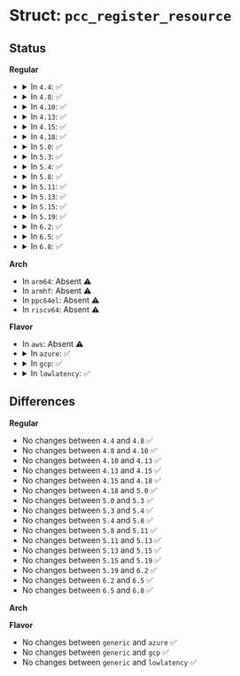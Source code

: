 # Struct: <code>pcc_register_resource</code>

## Status
<b>Regular</b>
<ul>
<li>
<details>
<summary>In <code>4.4</code>: ✅</summary>

```c
struct pcc_register_resource {
    u8 descriptor;
    u16 length;
    u8 space_id;
    u8 bit_width;
    u8 bit_offset;
    u8 access_size;
    u64 address;
};
```
</details>
</li>
<li>
<details>
<summary>In <code>4.8</code>: ✅</summary>

```c
struct pcc_register_resource {
    u8 descriptor;
    u16 length;
    u8 space_id;
    u8 bit_width;
    u8 bit_offset;
    u8 access_size;
    u64 address;
};
```
</details>
</li>
<li>
<details>
<summary>In <code>4.10</code>: ✅</summary>

```c
struct pcc_register_resource {
    u8 descriptor;
    u16 length;
    u8 space_id;
    u8 bit_width;
    u8 bit_offset;
    u8 access_size;
    u64 address;
};
```
</details>
</li>
<li>
<details>
<summary>In <code>4.13</code>: ✅</summary>

```c
struct pcc_register_resource {
    u8 descriptor;
    u16 length;
    u8 space_id;
    u8 bit_width;
    u8 bit_offset;
    u8 access_size;
    u64 address;
};
```
</details>
</li>
<li>
<details>
<summary>In <code>4.15</code>: ✅</summary>

```c
struct pcc_register_resource {
    u8 descriptor;
    u16 length;
    u8 space_id;
    u8 bit_width;
    u8 bit_offset;
    u8 access_size;
    u64 address;
};
```
</details>
</li>
<li>
<details>
<summary>In <code>4.18</code>: ✅</summary>

```c
struct pcc_register_resource {
    u8 descriptor;
    u16 length;
    u8 space_id;
    u8 bit_width;
    u8 bit_offset;
    u8 access_size;
    u64 address;
};
```
</details>
</li>
<li>
<details>
<summary>In <code>5.0</code>: ✅</summary>

```c
struct pcc_register_resource {
    u8 descriptor;
    u16 length;
    u8 space_id;
    u8 bit_width;
    u8 bit_offset;
    u8 access_size;
    u64 address;
};
```
</details>
</li>
<li>
<details>
<summary>In <code>5.3</code>: ✅</summary>

```c
struct pcc_register_resource {
    u8 descriptor;
    u16 length;
    u8 space_id;
    u8 bit_width;
    u8 bit_offset;
    u8 access_size;
    u64 address;
};
```
</details>
</li>
<li>
<details>
<summary>In <code>5.4</code>: ✅</summary>

```c
struct pcc_register_resource {
    u8 descriptor;
    u16 length;
    u8 space_id;
    u8 bit_width;
    u8 bit_offset;
    u8 access_size;
    u64 address;
};
```
</details>
</li>
<li>
<details>
<summary>In <code>5.8</code>: ✅</summary>

```c
struct pcc_register_resource {
    u8 descriptor;
    u16 length;
    u8 space_id;
    u8 bit_width;
    u8 bit_offset;
    u8 access_size;
    u64 address;
};
```
</details>
</li>
<li>
<details>
<summary>In <code>5.11</code>: ✅</summary>

```c
struct pcc_register_resource {
    u8 descriptor;
    u16 length;
    u8 space_id;
    u8 bit_width;
    u8 bit_offset;
    u8 access_size;
    u64 address;
};
```
</details>
</li>
<li>
<details>
<summary>In <code>5.13</code>: ✅</summary>

```c
struct pcc_register_resource {
    u8 descriptor;
    u16 length;
    u8 space_id;
    u8 bit_width;
    u8 bit_offset;
    u8 access_size;
    u64 address;
};
```
</details>
</li>
<li>
<details>
<summary>In <code>5.15</code>: ✅</summary>

```c
struct pcc_register_resource {
    u8 descriptor;
    u16 length;
    u8 space_id;
    u8 bit_width;
    u8 bit_offset;
    u8 access_size;
    u64 address;
};
```
</details>
</li>
<li>
<details>
<summary>In <code>5.19</code>: ✅</summary>

```c
struct pcc_register_resource {
    u8 descriptor;
    u16 length;
    u8 space_id;
    u8 bit_width;
    u8 bit_offset;
    u8 access_size;
    u64 address;
};
```
</details>
</li>
<li>
<details>
<summary>In <code>6.2</code>: ✅</summary>

```c
struct pcc_register_resource {
    u8 descriptor;
    u16 length;
    u8 space_id;
    u8 bit_width;
    u8 bit_offset;
    u8 access_size;
    u64 address;
};
```
</details>
</li>
<li>
<details>
<summary>In <code>6.5</code>: ✅</summary>

```c
struct pcc_register_resource {
    u8 descriptor;
    u16 length;
    u8 space_id;
    u8 bit_width;
    u8 bit_offset;
    u8 access_size;
    u64 address;
};
```
</details>
</li>
<li>
<details>
<summary>In <code>6.8</code>: ✅</summary>

```c
struct pcc_register_resource {
    u8 descriptor;
    u16 length;
    u8 space_id;
    u8 bit_width;
    u8 bit_offset;
    u8 access_size;
    u64 address;
};
```
</details>
</li>
</ul>
<b>Arch</b>
<ul>
<li>
In <code>arm64</code>: Absent ⚠️
</li>
<li>
In <code>armhf</code>: Absent ⚠️
</li>
<li>
In <code>ppc64el</code>: Absent ⚠️
</li>
<li>
In <code>riscv64</code>: Absent ⚠️
</li>
</ul>
<b>Flavor</b>
<ul>
<li>
In <code>aws</code>: Absent ⚠️
</li>
<li>
<details>
<summary>In <code>azure</code>: ✅</summary>

```c
struct pcc_register_resource {
    u8 descriptor;
    u16 length;
    u8 space_id;
    u8 bit_width;
    u8 bit_offset;
    u8 access_size;
    u64 address;
};
```
</details>
</li>
<li>
<details>
<summary>In <code>gcp</code>: ✅</summary>

```c
struct pcc_register_resource {
    u8 descriptor;
    u16 length;
    u8 space_id;
    u8 bit_width;
    u8 bit_offset;
    u8 access_size;
    u64 address;
};
```
</details>
</li>
<li>
<details>
<summary>In <code>lowlatency</code>: ✅</summary>

```c
struct pcc_register_resource {
    u8 descriptor;
    u16 length;
    u8 space_id;
    u8 bit_width;
    u8 bit_offset;
    u8 access_size;
    u64 address;
};
```
</details>
</li>
</ul>

## Differences
<b>Regular</b>
<ul>
<li>
No changes between <code>4.4</code> and <code>4.8</code> ✅
</li>
<li>
No changes between <code>4.8</code> and <code>4.10</code> ✅
</li>
<li>
No changes between <code>4.10</code> and <code>4.13</code> ✅
</li>
<li>
No changes between <code>4.13</code> and <code>4.15</code> ✅
</li>
<li>
No changes between <code>4.15</code> and <code>4.18</code> ✅
</li>
<li>
No changes between <code>4.18</code> and <code>5.0</code> ✅
</li>
<li>
No changes between <code>5.0</code> and <code>5.3</code> ✅
</li>
<li>
No changes between <code>5.3</code> and <code>5.4</code> ✅
</li>
<li>
No changes between <code>5.4</code> and <code>5.8</code> ✅
</li>
<li>
No changes between <code>5.8</code> and <code>5.11</code> ✅
</li>
<li>
No changes between <code>5.11</code> and <code>5.13</code> ✅
</li>
<li>
No changes between <code>5.13</code> and <code>5.15</code> ✅
</li>
<li>
No changes between <code>5.15</code> and <code>5.19</code> ✅
</li>
<li>
No changes between <code>5.19</code> and <code>6.2</code> ✅
</li>
<li>
No changes between <code>6.2</code> and <code>6.5</code> ✅
</li>
<li>
No changes between <code>6.5</code> and <code>6.8</code> ✅
</li>
</ul>
<b>Arch</b>
<ul>
</ul>
<b>Flavor</b>
<ul>
<li>
No changes between <code>generic</code> and <code>azure</code> ✅
</li>
<li>
No changes between <code>generic</code> and <code>gcp</code> ✅
</li>
<li>
No changes between <code>generic</code> and <code>lowlatency</code> ✅
</li>
</ul>

